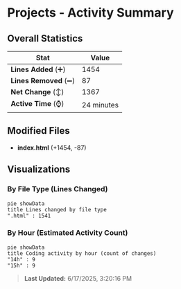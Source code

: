 # Projects - Activity Summary 

## Overall Statistics

| Stat                   | Value                                                             |
| ---------------------- | ----------------------------------------------------------------- |
| **Lines Added** (➕)   | 1454                                          |
| **Lines Removed** (➖) | 87                                        |
| **Net Change** (↕)    | 1367                |
| **Active Time** (⌚)   | 24 minutes |


## Modified Files
- **index.html** (+1454, -87)

## Visualizations

### By File Type (Lines Changed)

```mermaid
pie showData
title Lines changed by file type
".html" : 1541
```

### By Hour (Estimated Activity Count)

```mermaid
pie showData
title Coding activity by hour (count of changes)
"14h" : 9
"15h" : 9
```


> **Last Updated:** 6/17/2025, 3:20:16 PM